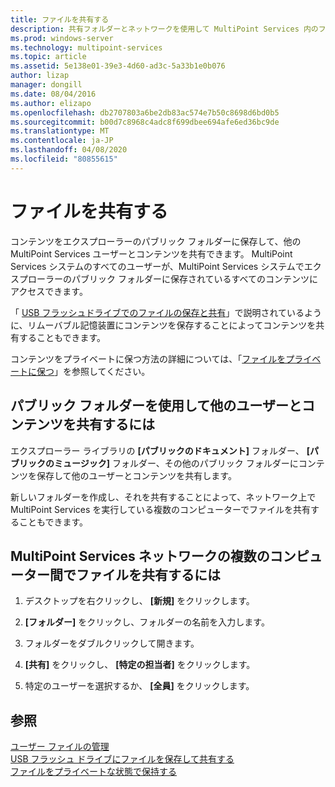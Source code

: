 ```yaml
---
title: ファイルを共有する
description: 共有フォルダーとネットワークを使用して MultiPoint Services 内のファイルを共有する方法について説明します。
ms.prod: windows-server
ms.technology: multipoint-services
ms.topic: article
ms.assetid: 5e138e01-39e3-4d60-ad3c-5a33b1e0b076
author: lizap
manager: dongill
ms.date: 08/04/2016
ms.author: elizapo
ms.openlocfilehash: db2707803a6be2db83ac574e7b50c8698d6bd0b5
ms.sourcegitcommit: b00d7c8968c4adc8f699dbee694afe6ed36bc9de
ms.translationtype: MT
ms.contentlocale: ja-JP
ms.lasthandoff: 04/08/2020
ms.locfileid: "80855615"
---
```

# <a name="share-files"></a>ファイルを共有する
コンテンツをエクスプローラーのパブリック フォルダーに保存して、他の MultiPoint Services ユーザーとコンテンツを共有できます。 MultiPoint Services システムのすべてのユーザーが、MultiPoint Services システムでエクスプローラーのパブリック フォルダーに保存されているすべてのコンテンツにアクセスできます。  
  
「 [USB フラッシュドライブでのファイルの保存と共有](Save-and-Share-Files-on-a-USB-Flash-Drive.md)」で説明されているように、リムーバブル記憶装置にコンテンツを保存することによってコンテンツを共有することもできます。  
  
コンテンツをプライベートに保つ方法の詳細については、「[ファイルをプライベートに保つ](Keep-Files-Private.md)」を参照してください。  
  
## <a name="to-share-content-with-other-users-by-using-public-folders"></a>パブリック フォルダーを使用して他のユーザーとコンテンツを共有するには  
  
エクスプローラー ライブラリの **[パブリックのドキュメント]** フォルダー、 **[パブリックのミュージック]** フォルダー、その他のパブリック フォルダーにコンテンツを保存して他のユーザーとコンテンツを共有します。 
  
新しいフォルダーを作成し、それを共有することによって、ネットワーク上で MultiPoint Services を実行している複数のコンピューターでファイルを共有することもできます。  
  
## <a name="to-share-files-across-multiple-computers-in-a-multipoint-services-network"></a>MultiPoint Services ネットワークの複数のコンピューター間でファイルを共有するには  
  
1.  デスクトップを右クリックし、 **[新規]** をクリックします。  
  
2.  **[フォルダー]** をクリックし、フォルダーの名前を入力します。  
  
3.  フォルダーをダブルクリックして開きます。  
  
4.  **[共有]** をクリックし、 **[特定の担当者]** をクリックします。  
  
5.  特定のユーザーを選択するか、 **[全員]** をクリックします。  
  
## <a name="see-also"></a>参照  
[ユーザー ファイルの管理](Manage-User-Files.md)  
[USB フラッシュ ドライブにファイルを保存して共有する](Save-and-Share-Files-on-a-USB-Flash-Drive.md)  
[ファイルをプライベートな状態で保持する](Keep-Files-Private.md) 